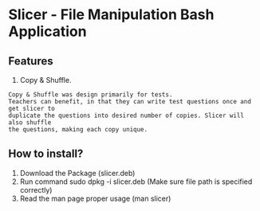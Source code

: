 # Slicer - File Manipulation Bash Application

## Features
1. Copy & Shuffle. 

```
Copy & Shuffle was design primarily for tests.
Teachers can benefit, in that they can write test questions once and get slicer to 
duplicate the questions into desired number of copies. Slicer will also shuffle 
the questions, making each copy unique.
```

## How to install?
1. Download the Package (slicer.deb)
2. Run command sudo dpkg -i slicer.deb (Make sure file path is specified correctly)
3. Read the man page proper usage (man slicer)
